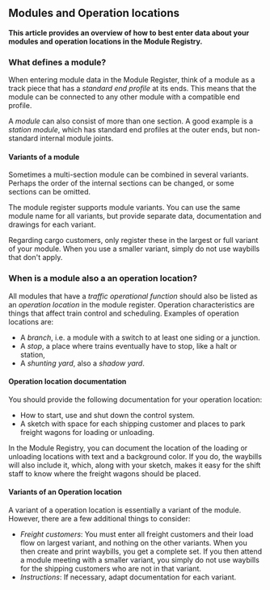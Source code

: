 ﻿## Modules and Operation locations
**This article provides an overview of how to best enter data
about your modules and operation locations in the Module Registry.**

### What defines a module?
When entering module data in the Module Register, think of a module
as a track piece that has a *standard end profile* at its ends.
This means that the module can be connected to any other module with
a compatible end profile.

 
A *module* can also consist of more than one section.
A good example is a *station module*, which has standard end profiles at the outer ends,
but non-standard internal module joints.

#### Variants of a module
Sometimes a multi-section module can be combined in several variants.
Perhaps the order of the internal sections can be changed, or some sections can be omitted.

The module register supports module variants. You can use the same module name for all variants,
but provide separate data, documentation and drawings for each variant.

Regarding cargo customers, only register these in the largest or full variant of your module. 
When you use a smaller variant, simply do not use waybills that don't apply.

### When is a module also a an operation location?
All modules that have a *traffic operational function* should also be listed as an *operation location* in the module register.
Operation characteristics are things that affect train control and scheduling.
Examples of operation locations are:
- A *branch*, i.e. a module with a switch to at least one siding or a junction.
- A *stop*, a place where trains eventually have to stop, like a halt or station, 
- A *shunting yard*, also a *shadow yard*.

#### Operation location documentation
You should provide the following documentation for your operation location:
- How to start, use and shut down the control system.
- A sketch with space for each shipping customer and places to park freight wagons for loading or unloading.

In the Module Registry, you can document the location of the loading or unloading locations
with text and a background color.
If you do, the waybills will also include it,
which, along with your sketch, makes it easy for the shift staff
to know where the freight wagons should be placed.


#### Variants of an Operation location
A variant of a operation location is essentially a variant of the module.
However, there are a few additional things to consider:
- *Freight customers*: You must enter all freight customers and their load flow on
largest variant, and nothing on the other variants.
When you then create and print waybills, you get a complete set.
If you then attend a module meeting with a smaller variant, you simply do not use
waybills for the shipping customers who are not in that variant.
- *Instructions*: If necessary, adapt documentation for each variant.

